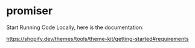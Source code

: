# promiser

Start Running Code Locally, here is the documentation:

https://shopify.dev/themes/tools/theme-kit/getting-started#requirements
